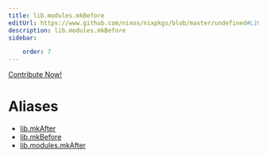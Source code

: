 ```yaml
---
title: lib.modules.mkBefore
editUrl: https://www.github.com/nixos/nixpkgs/blob/master/undefined#L1042C23
description: lib.modules.mkBefore
sidebar:

    order: 7
---
```


<a href="https://www.github.com/nixos/nixpkgs/blob/master/undefined#L1042C23">Contribute Now!</a>


# Aliases

- [lib.mkAfter](/nix-doc-comments/reference/lib/lib-mkafter)
- [lib.mkBefore](/nix-doc-comments/reference/lib/lib-mkbefore)
- [lib.modules.mkAfter](/nix-doc-comments/reference/lib/modules/lib-modules-mkafter)


